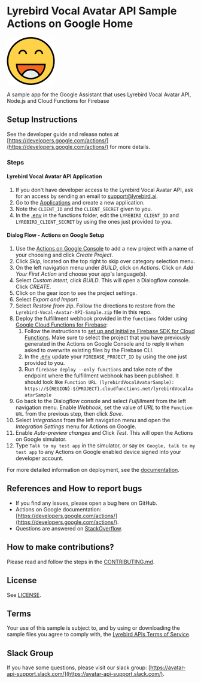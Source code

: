 # Lyrebird Vocal Avatar API Sample Actions on Google Home

![JOKE](joke.png)

A sample app for the Google Assistant that uses Lyrebird Vocal Avatar API, Node.js and Cloud Functions for Firebase

## Setup Instructions

See the developer guide and release notes at [https://developers.google.com/actions/](https://developers.google.com/actions/) for more details.

### Steps

#### Lyrebird Vocal Avatar API Application
1. If you don't have developer access to the Lyrebird Vocal Avatar API, ask for an access by sending an email to <support@lyrebird.ai>.
1. Go to the [Applications](https://myvoice.lyrebird.ai/application/new) and create a new application.
1. Note the `CLIENT_ID` and the `CLIENT_SECRET` given to you.
1. In the [.env](./functions/env) in the functions folder, edit the `LYREBIRD_CLIENT_ID` and `LYREBIRD_CLIENT_SECRET` by using the ones just provided to you.

#### Dialog Flow - Actions on Google Setup
1. Use the [Actions on Google Console](https://console.actions.google.com) to add a new project with a name of your choosing and click *Create Project*.
1. Click *Skip*, located on the top right to skip over category selection menu.
1. On the left navigation menu under *BUILD*, click on *Actions*. Click on *Add Your First Action* and choose your app's language(s).
1. Select *Custom intent*, click *BUILD*. This will open a Dialogflow console. Click *CREATE*.
1. Click on the gear icon to see the project settings.
1. Select *Export and Import*.
1. Select *Restore from zip*. Follow the directions to restore from the `Lyrebird-Vocal-Avatar-API-Sample.zip` file in this repo.
1. Deploy the fulfillment webhook provided in the `functions` folder using [Google Cloud Functions for Firebase](https://firebase.google.com/docs/functions/):
    1. Follow the instructions to [set up and initialize Firebase SDK for Cloud Functions](https://firebase.google.com/docs/functions/get-started#set_up_and_initialize_functions_sdk). Make sure to select the project that you have previously generated in the Actions on Google Console and to reply `N` when asked to overwrite existing files by the Firebase CLI.
    1. In the [.env](./functions/env) update your `FIREBASE_PROJECT_ID` by using the one just provided to you.
    1. Run `firebase deploy --only functions` and take note of the endpoint where the fulfillment webhook has been published. It should look like `Function URL (lyrebirdVocalAvatarSample): https://${REGION}-${PROJECT}.cloudfunctions.net/lyrebirdVocalAvatarSample`
1. Go back to the Dialogflow console and select *Fulfillment* from the left navigation menu. Enable *Webhook*, set the value of *URL* to the `Function URL` from the previous step, then click *Save*.
1. Select *Integrations* from the left navigation menu and open the *Integration Settings* menu for Actions on Google.
1. Enable *Auto-preview changes* and Click *Test*. This will open the Actions on Google simulator.
1. Type `Talk to my test app` in the simulator, or say `OK Google, talk to my test app` to any Actions on Google enabled device signed into your developer account.

For more detailed information on deployment, see the [documentation](https://developers.google.com/actions/dialogflow/deploy-fulfillment).

## References and How to report bugs
* If you find any issues, please open a bug here on GitHub.
* Actions on Google documentation: [https://developers.google.com/actions/](https://developers.google.com/actions/).
* Questions are answered on [StackOverflow](https://stackoverflow.com/questions/tagged/actions-on-google).

## How to make contributions?
Please read and follow the steps in the [CONTRIBUTING.md](CONTRIBUTING.md).

## License
See [LICENSE](LICENSE).

## Terms
Your use of this sample is subject to, and by using or downloading the sample files you agree to comply with, the [Lyrebird APIs Terms of Service](https://lyrebird.ai/terms/evaluation).

## Slack Group
If you have some questions, please visit our slack group: [https://avatar-api-support.slack.com/](https://avatar-api-support.slack.com/).
